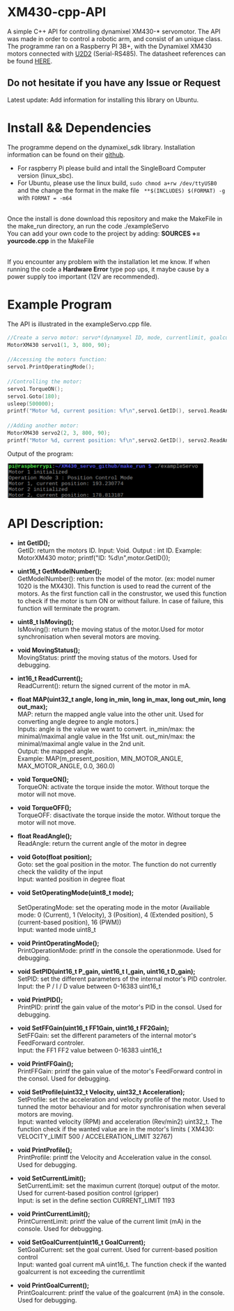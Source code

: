 # XM430-cpp-API
A simple C++ API for controlling dynamixel XM430-* servomotor.
The API was made in order to control a robotic arm, and consist of an unique class. The programme ran on a Raspberry PI 3B+, with the Dynamixel XM430 motors connected with [U2D2](http://www.robotis.us/u2d2/) (Serial-RS485).
The datasheet references can be found [HERE](http://support.robotis.com/en/product/actuator/dynamixel_x/xm_series/xm430-w350.htm#bookmark5). 
## Do not hesitate if you have any Issue or Request
Latest update: Add information for installing this library on Ubuntu.

# Install && Dependencies
The programme depend on the dynamixel_sdk library. Installation information can be found on their [github](https://github.com/ROBOTIS-GIT/DynamixelSDK). 
* For raspberry Pi please build and intall the SingleBoard Computer version (linux_sbc).
* For Ubuntu, please use the linux build, ```sudo chmod a+rw /dev/ttyUSB0 ``` and the change the format in the make file ``` **$(INCLUDES) $(FORMAT) -g``` with ```FORMAT = -m64```

<br/>Once the install is done download this repository and make the MakeFile in the make_run directory, an run the code ./exampleServo
<br />You can add your own code to the project by adding: __SOURCES += yourcode.cpp__ in the MakeFile

<br/>If you encounter any problem with the installation let me know. If when running the code a **Hardware Error** type pop ups, it maybe cause by a power supply too important (12V are recommended). 

# Example Program
The API is illustrated in the exampleServo.cpp file.

```c
//Create a servo motor: servo*(dynamyxel ID, mode, currentlimit, goalcurrent)
MotorXM430 servo1(1, 3, 800, 90);
	
//Accessing the motors function:
servo1.PrintOperatingMode();
	
//Controlling the motor:
servo1.TorqueON();
servo1.Goto(180);
usleep(500000);
printf("Motor %d, current position: %f\n",servo1.GetID(), servo1.ReadAngle());
	
//Adding another motor:
MotorXM430 servo2(2, 3, 800, 90);
printf("Motor %d, current position: %f\n",servo2.GetID(), servo2.ReadAngle());
```

Output of the program:

<img src="/images/ExampleRUN.PNG" width="450">

# API Description:
* __int GetID();__
<br />GetID: return the motors ID. Input: Void. Output : int ID. Example: MotorXM430 motor; printf("ID: %d\n",motor.GetID());

* __uint16_t GetModelNumber();__
<br />GetModelNumber(): return the model of the motor. (ex: model numer 1020 is the MX430). This function is used to read the current of the motors. As the first function call in the construstor, we used this function to check if the motor is turn ON or without failure. In case of failure, this function will terminate the program.

* __uint8_t IsMoving();__
<br />IsMoving(): return the moving status of the motor.Used for motor synchronisation when several motors are moving.

* __void MovingStatus();__
<br />MovingStatus: printf the moving status of the motors. Used for debugging.

* __int16_t ReadCurrent();__
<br />ReadCurrent(): return the signed current of the motor in mA. 

* __float MAP(uint32_t angle, long in_min, long in_max, long out_min, long out_max);__
<br />MAP: return the mapped angle value into the other unit. Used for converting angle degree to angle motors.]
<br />Inputs: angle is the value we want to convert. in_min/max: the minimal/maximal angle value in the 1fst unit. out_min/max: the minimal/maximal angle value in the 2nd unit.
<br />Output: the mapped angle.
<br />Example: MAP(m_present_position, MIN_MOTOR_ANGLE, MAX_MOTOR_ANGLE, 0.0, 360.0)
	
* __void TorqueON();__
<br />TorqueON: activate the torque inside the motor. Without torque the motor will not move.

* __void TorqueOFF();__
<br />TorqueOFF: disactivate the torque inside the motor. Without torque the motor will not move.

* __float ReadAngle();__ 
<br />ReadAngle: return the current angle of the motor in degree

* __void Goto(float position);__
<br />Goto: set the goal position in the motor. The function do not currently check the validity of the input
<br />Input: wanted position in degree float

* __void SetOperatingMode(uint8_t mode);__	
<br />SetOperatingMode: set the operating mode in the motor (Availiable mode: 0 (Current), 1 (Velocity), 3 (Position), 4 (Extended position), 5 (current-based position), 16 (PWM))
<br />Input: wanted mode uint8_t

* __void PrintOperatingMode();__
<br />PrintOperationMode: printf in the console the operationmode. Used for debugging.

* __void SetPID(uint16_t P_gain, uint16_t I_gain, uint16_t D_gain);__
<br />SetPID: set the different parameters of the internal motor's PID controler.
<br />Input: the P / I / D value between 0-16383 uint16_t

* __void PrintPID();__
<br />PrintPID: printf the gain value of the motor's PID in the consol. Used for debugging.

* __void SetFFGain(uint16_t FF1Gain, uint16_t FF2Gain);__
<br />SetFFGain: set the different parameters of the internal motor's FeedForward controler.
<br />Input: the FF1 FF2 value between 0-16383 uint16_t

* __void PrintFFGain();__
<br />PrintFFGain: printf the gain value of the motor's FeedForward control in the consol. Used for debugging.
	
* __void SetProfile(uint32_t Velocity, uint32_t Acceleration);__
<br />SetProfile: set the acceleration and velocity profile of the motor. Used to tunned the motor behaviour and for motor synchronisation when several motors are moving.
<br />Input: wanted velocity (RPM) and acceleration (Rev/min2) uint32_t. The function check if the wanted value are in the motor's limits ( XM430: VELOCITY_LIMIT 500 / ACCELERATION_LIMIT 32767)

* __void PrintProfile();__
<br />PrintProfile: printf the Velocity and Acceleration value in the consol. Used for debugging.

* __void SetCurrentLimit();__
<br />SetCurrentLimit: set the maximun current (torque) output of the motor. Used for current-based position control (gripper)
<br />Input: is set in the define section CURRENT_LIMIT 1193

* __void PrintCurrentLimit();__
<br />PrintCurrentLimit: printf the value of the current limit (mA) in the console. Used for debugging.
	
* __void SetGoalCurrent(uint16_t GoalCurrent);__
<br />SetGoalCurrent: set the goal current. Used for current-based position control
<br />Input: wanted goal current mA uint16_t. The function check if the wanted goalcurrent is not exceeding the currentlimit

* __void PrintGoalCurrent();__
<br />PrintGoalcurrent: printf the value of the goalcurrent (mA) in the console. Used for debugging.
